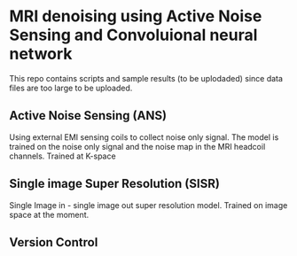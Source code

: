 # MRI denoising using Active Noise Sensing and Convoluional neural network
This repo contains scripts and sample results (to be uplodaded) since data files are too large to be uploaded.
## Active Noise Sensing (ANS)
Using external EMI sensing coils to collect noise only signal. The model is trained on the noise only signal and the noise map in the MRI headcoil channels. Trained at K-space
## Single image Super Resolution (SISR)
Single Image in - single image out super resolution model. Trained on image space at the moment.

## Version Control

